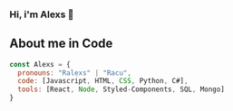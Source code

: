 ### Hi, i'm Alexs 👋

## About me in Code
```js
const Alexs = {
  pronouns: "Ralexs" | "Racu",
  code: [Javascript, HTML, CSS, Python, C#],
  tools: [React, Node, Styled-Components, SQL, Mongo]
}
```

